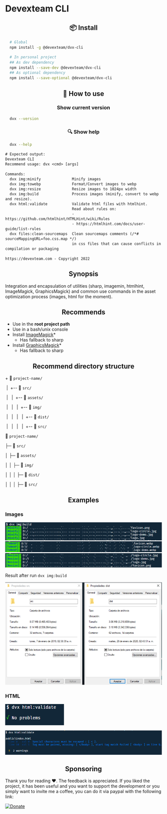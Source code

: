 # Devexteam CLI

<h2 id="" align="center">📦 Install</h2>

```sh
  # Global
  npm install -g @devexteam/dvx-cli
```

```sh
  # In personal project
  ## As dev dependency
  npm install --save-dev @devexteam/dvx-cli
  ## As optional dependency
  npm install --save-optional @devexteam/dvx-cli
```

<h2 id="" align="center">🚀 How to use</h2>
<h3 id="" align="center">Show current version</h3>

```sh
  dvx --version
```

<h3 id="" align="center">🔍 Show help</h3>

```sh
  dvx --help
```

```console
# Expected output:
Devexteam CLI
Recommend usage: dvx <cmd> [args]

Commands:
  dvx img:minify              Minify images
  dvx img:towebp              Format/Convert images to webp
  dvx img:resize              Resize images to 1024px width
  dvx img:build               Process images (minify, convert to webp and resize).
  dvx html:validate           Validate html files with htmlhint.
                              Read about rules on:
                              - https://github.com/htmlhint/HTMLHint/wiki/Rules
                              - https://htmlhint.com/docs/user-guide/list-rules
  dvx files:clean-sourcemaps  Clean sourcemaps comments (/*# sourceMappingURL=foo.css.map */)
                              in css files that can cause conflicts in compilation or packaging

https://devexteam.com - Copyright 2022
```

<h2 id="" align="center">Synopsis</h2>

Integration and encapsulation of utilities (sharp, imagemin, htmlhint, ImageMagick, GraphicsMagick) and common use commands in the asset optimization process (images, html for the moment).

<h2 id="" align="center">Recommends</h2>

- Use in the **root project path**
- Use in a bash/unix console
- Install [ImageMagick](https://www.imagemagick.org/script/download.php)*
  - Has fallback to sharp
- Install [GraphicsMagick](http://www.graphicsmagick.org/download.html)*
  - Has fallback to sharp

<h2 id="" align="center">Recommend directory structure</h2>

+&nbsp;:open_file_folder: `project-name/`

&nbsp;|&nbsp;&nbsp;+-- :open_file_folder: `src/`

&nbsp;|&nbsp;&nbsp;&nbsp;|&nbsp;&nbsp;+-- :open_file_folder: `assets/`

&nbsp;|&nbsp;&nbsp;&nbsp;|&nbsp;&nbsp;&nbsp;|&nbsp;&nbsp;+-- :open_file_folder: `img/`

&nbsp;|&nbsp;&nbsp;&nbsp;|&nbsp;&nbsp;&nbsp;|&nbsp;&nbsp;&nbsp;|&nbsp;&nbsp;+-- :file_folder: `dist/`

&nbsp;|&nbsp;&nbsp;&nbsp;|&nbsp;&nbsp;&nbsp;|&nbsp;&nbsp;&nbsp;|&nbsp;&nbsp;+-- :file_folder: `src/`


:open_file_folder: `project-name/`

├─ :open_file_folder: `src/`

│  ├─ :open_file_folder: `assets/`

│  │  ├─ :open_file_folder: `img/`

│  │  │  ├─ :open_file_folder: `dist/`

│  │  │  ├─ :open_file_folder: `src/`


<h2 id="" align="center">Examples</h2>

### Images
<!-- https://raw.githubusercontent.com/devlegacy/dvx-cli/master/assets/ -->
![After img:build](./assets/img/minify.png)
![After img:build](./assets/img/towebp.png)
![After img:build](./assets/img/resize.png)

Result after run `dvx img:build`

![After img:build](./assets/img/after-build.png)

### HTML

![HTML validation without errors](./assets/img/validate.png)

![HTML validation with errors](./assets/img/validate-error.png)

<h2 id="" align="center">Sponsoring</h2>

Thank you for reading :heart:. The feedback is appreciated.
If you liked the project, it has been useful and you want to support the development or you simply want to invite me a coffee, you can do it via paypal with the following link:

[![Donate](https://www.paypalobjects.com/en_US/MX/i/btn/btn_donateCC_LG.gif)](http://paypal.me/devlegacymx)
